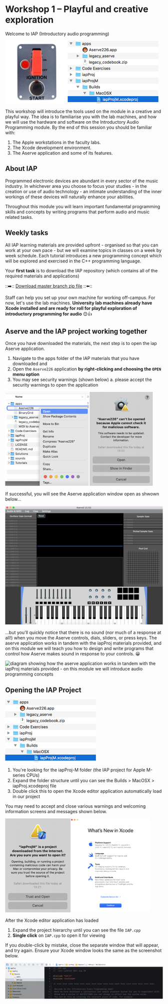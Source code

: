 # Workshop 1 – Playful and creative exploration

Welcome to IAP (Introductory audio programming)

<img src="images/start-ignition.jpeg" alt="ignition" height="200px"></img><img src="images/filestruct.png" alt="screenshot of the file and folder structure of the downloaded materials" height="200px"></img>

This workshop will introduce the tools used on the module in a creative and playful way. The idea is to familiarise you with the lab machines, and how we will use the hardware and software on the Introductory Audio Programming module. By the end of this session you should be familiar with: 

1.	The Apple workstations in the faculty labs. 
2.	The Xcode development environment.
3.	The Aserve application and some of its features. 

## About IAP

Programmed electronic devices are abundant in every sector of the music industry. In whichever area you choose to focus your studies - in the creation or use of audio technology - an intimate understanding of the inner workings of these devices will naturally enhance your abilities.

Throughout this module you will learn important fundamental programming skills and concepts by writing programs that perform audio and music related tasks. 

## Weekly tasks

All IAP learning materials are provided upfront - organised so that you can work at your own pace - but we will examine topics in classes on a week by week schedule. Each tutorial introduces a new programming concept which will be explored and exercised in the C++ programming language. 

Your **first task** is to download the IAP repository (which contains all of the required materials and applications)

::➡️:: [Download master branch zip file](../../../archive/refs/heads/master.zip) ::⬅️::

Staff can help you set up your own machine for working off-campus. For now, let's use the lab machines. **University lab machines already have Xcode installed and are ready for roll for playful exploration of introductory programming for audio** 😊👍 

## Aserve and the IAP project working together

Once you have downloaded the materials, the next step is to open the iap Aserve application.

1. Navigate to the apps folder of the IAP materials that you have downloaded and
2. Open the `Aserve226` application **by right-clicking and choosing the `OPEN` menu option**
3. You may see security warnings (shown below)
   a. please accept the security warnings to open the application

<img src="images/AserveRightclick.png" alt="use the right-click menu to open the aserve226 application" height="300px"></img>
<img src="images/AserveTrust.png" alt="you may safely accept a warning to open the files downloaded" height="300px"></img>

If successful, you will see the Aserve application window open as shwown below...

<img src="images/aserve_screen_shot_a.png" alt="screenshot of the aserve application window"></img>

...but you'll quickly notice that there is no sound (nor much of a response at all!) when you move the Aserve controls, dials, sliders, or press keys.
The aserve application works in tandem with the iapProj materials provided, and on this module we will teach you how to design and write programs that control how Aserve makes sound in response to your controls. 😀

<img src="images/AserveXcodeYourProgram.png" alt="diagram showing how the aserve application works in tandem with the iapProj materials provided - on this module we will introduce audio programming concepts"></img>

## Opening the IAP Project

<img src="images/filestruct.png" alt="screenshot of the file and folder structure of the downloaded materials" height="200px"></img>

1. You're looking for the iapProj-M folder (the IAP project for Apple M-series CPUs)
2. Expand the folder structure until you can see the Builds > MacOSX > iapProj.xcodeproj file
3. Double click this to open the Xcode editor application automatically load in our project

You may need to accept and close various warnings and welcoming information screens and messages shown below.

<img src="images/IAPprojTrust.png" alt="you may safely accept a warning to open the files downloaded" height="300px"></img><img src="images/WhatsNewInXcode.png" alt="you may safely close any welcoming information screen explaining 'what is new in xcode'" height="300px"></img>

After the Xcode editor application has loaded

1. Expand the project hierarchy until you can see the file `IAP.cpp`
4. **Single click** on `IAP.cpp` to open it for viewing

If you double-click by mistake, close the separate window that will appear, and try again. Ensure your Xcode window looks the same as the screenshot below. 

<img src="images/xcode.png" />
